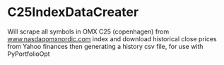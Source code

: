 # C25IndexDataCreater
Will scrape all symbols in OMX C25 (copenhagen) from www.nasdaqomxnordic.com index and download historical close prices from Yahoo finances then generating a history csv file, for use with PyPortfolioOpt
